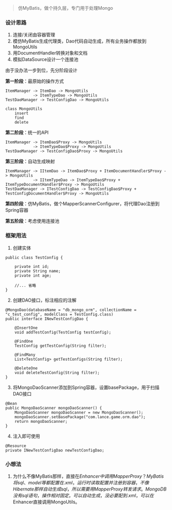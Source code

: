 > 仿MyBatis，做个持久层，专门用于处理Mongo

### 设计思路
1. 连接/关闭由容器管理
2. 模仿MyBatis生成代理类，Dao代码自动生成，所有业务操作都放到MongoUtils
3. 用DocumentHandler转换对象和文档
4. 模拟DataSource设计一个连接池

由于没办法一步到位，先分阶段设计

**第一阶段**：最原始的操作方式
```
ItemManager -> ItemDao -> MongoUtils
            -> ItemTypeDao -> MongoUtils
TestDaoManager -> TestConfigDao -> MongoUtils

class MongoUtils
    insert
    find
    delete
```

**第二阶段**：统一的API
```
ItemManager -> ItemDao$Proxy -> MongoUtils
            -> ItemTypeDao$Proxy -> MongoUtils
TestDaoManager -> TestConfigDao$Proxy -> MongoUtils
```

**第三阶段**：自动生成映射
```
ItemManager -> IItemDao -> ItemDao$Proxy + ItemDocumentHandler$Proxy -> MongoUtils
            -> IItemTypeDao -> ItemTypeDao$Proxy + ItemTypeDocumentHandler$Proxy -> MongoUtils
TestDaoManager -> ITestConfigDao -> TestConfigDao$Proxy + TestConfigDocumentHandler$Proxy -> MongoUtils
```

**第四阶段**：仿MyBatis，做个MapperScannerConfigurer，将代理Dao注册到Spring容器  

**第五阶段**：考虑使用连接池

### 框架用法
1. 创建实体
```
public class TestConfig {

    private int id;
    private String name;
    private int age;

    //... 省略
}
```

2. 创建DAO接口，标注相应的注解
```
@MongoDao(databaseName = "db_mongo_orm", collectionName = "c_test_config", modelClass = TestConfig.class)
public interface INewTestConfigDao {

    @InsertOne
    void addTestConfig(TestConfig testConfig);

    @FindOne
    TestConfig getTestConfig(String filter);

    @FindMany
    List<TestConfig> getTestConfigs(String filter);

    @DeleteOne
    void deleteTestConfig(String filter);
}
```

3. 将MongoDaoScanner添加到Spring容器，设置basePackage，用于扫描DAO接口
```
@Bean
public MongoDaoScanner mongoDaoScanner() {
    MongoDaoScanner mongoDaoScanner = new MongoDaoScanner();
    mongoDaoScanner.setBasePackage("com.lance.game.orm.dao");
    return mongoDaoScanner;
}
```

4. 注入即可使用
```
@Resource
private INewTestConfigDao newTestConfigDao;
```

### 小想法
1. 为什么不像MyBatis那样，直接在$Enhancer中调用MapperProxy？
MyBatis将sql、model等都配置在.xml，运行时读取配置并注册到容器，不像Hibernate那样自动生成sql，所以需要用MapperProxy转发请求。
MongoDB没有sql语句，操作相对固定，可以自动生成，没必要配到.xml，可以在$Enhancer直接调用MongoUtils。